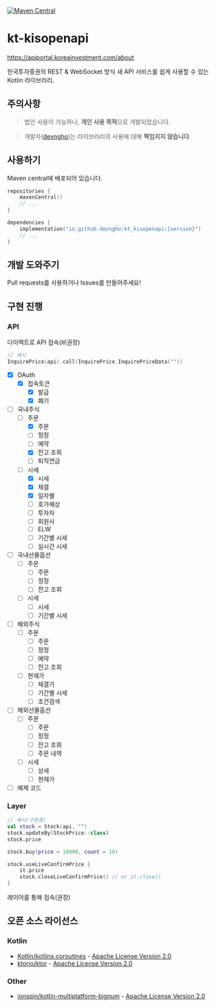 [![Maven Central](https://maven-badges.herokuapp.com/maven-central/io.github.devngho/kt_kisopenapi/badge.svg)](https://maven-badges.herokuapp.com/maven-central/io.github.devngho/kt_kisopenapi)
# kt-kisopenapi

https://apiportal.koreainvestment.com/about

한국투자증권의 REST & WebSocket 방식 새 API 서비스를 쉽게 사용할 수 있는 Kotlin 라이브러리.

## 주의사항

> 법인 사용이 가능하나, **개인 사용 목적**으로 개발되었습니다.

> 개발자([devngho](https://github.com/devngho))는 라이브러리의 사용에 대해 **책임지지 않습니다**.

## 사용하기
Maven central에 배포되어 있습니다.
```kotlin
repositories {
    mavenCentral()
    // ...
}

dependencies {
    implementation("io.github.devngho:kt_kisopenapi:{version}")
    // ...
}
```

## 개발 도와주기
Pull requests를 사용하거나 Issues를 만들어주세요!
## 구현 진행
### API
다이렉트로 API 접속(비권장)
```kotlin
// 예시
InquirePrice(api).call(InquirePrice.InquirePriceData(""))
```
- [x] OAuth
  - [x] 접속토큰
      - [x] 발급
      - [x] 폐기
- [ ] 국내주식
    - [ ] 주문
      - [x] 주문
      - [ ] 정정
      - [ ] 예약
      - [x] 잔고 조회
      - [ ] 퇴직연금
    - [ ] 시세
      - [x] 시세
      - [x] 체결
      - [x] 일자별
      - [ ] 호가예상
      - [ ] 투자자
      - [ ] 회원사
      - [ ] ELW
      - [ ] 기간별 시세
      - [ ] 실시간 시세
- [ ] 국내선물옵션
    - [ ] 주문
        - [ ] 주문 
        - [ ] 정정
        - [ ] 잔고 조회
    - [ ] 시세
        - [ ] 시세
        - [ ] 기간별 시세
- [ ] 해외주식
  - [ ] 주문
    - [ ] 주문
    - [ ] 정정
    - [ ] 예약
    - [ ] 잔고 조회
  - [ ] 현재가
    - [ ] 체결가
    - [ ] 기간별 시세
    - [ ] 조건검색
- [ ] 해외선물옵션
    - [ ] 주문
        - [ ] 주문
        - [ ] 정정
        - [ ] 잔고 조회
        - [ ] 주문 내역
    - [ ] 시세
        - [ ] 상세
        - [ ] 현재가
- [ ] 예제 코드

### Layer
```kotlin
// 예시(구현중)
val stock = Stock(api, "")
stock.updateBy(StockPrice::class)
stock.price

stock.buy(price = 10000, count = 10)

stock.useLiveConfirmPrice {
    it.price
    stock.closeLiveConfirmPrice() // or it.close()
}


```
레이어를 통해 접속(권장)

## 오픈 소스 라이선스
### Kotlin
- [Kotlin/kotlinx.coroutines](https://github.com/Kotlin/kotlinx.coroutines) - [Apache License Version 2.0](https://www.apache.org/licenses/LICENSE-2.0)
- [ktorio/ktor](https://github.com/ktorio/ktor) - [Apache License Version 2.0](https://www.apache.org/licenses/LICENSE-2.0)
### Other
- [ionspin/kotlin-multiplatform-bignum](http://github.com/ionspin/kotlin-multiplatform-bignum/) - [Apache License Version 2.0](https://www.apache.org/licenses/LICENSE-2.0)

